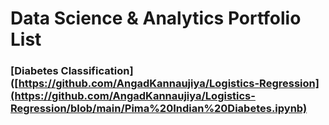 # Data Science & Analytics Portfolio List

### [Diabetes Classification]([https://github.com/AngadKannaujiya/Logistics-Regression](https://github.com/AngadKannaujiya/Logistics-Regression/blob/main/Pima%20Indian%20Diabetes.ipynb)
